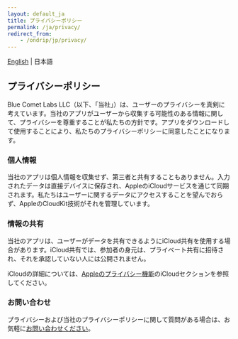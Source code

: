 ```yaml
---
layout: default_ja
title: プライバシーポリシー 
permalink: /ja/privacy/
redirect_from:
    - /ondrip/jp/privacy/
---
```


<div class="text-right">
    <a href="/privacy/">English</a> | 日本語
</div>

## プライバシーポリシー

Blue Comet Labs LLC（以下、「当社」）は、ユーザーのプライバシーを真剣に考えています。当社のアプリがユーザーから収集する可能性のある情報に関して、プライバシーを尊重することが私たちの方針です。アプリをダウンロードして使用することにより、私たちのプライバシーポリシーに同意したことになります。

### 個人情報

当社のアプリは個人情報を収集せず、第三者と共有することもありません。入力されたデータは直接デバイスに保存され、AppleのiCloudサービスを通じて同期されます。私たちはユーザーに関するデータにアクセスすることを望んでおらず、AppleのCloudKit技術がそれを管理しています。

### 情報の共有

当社のアプリは、ユーザーがデータを共有できるようにiCloud共有を使用する場合があります。iCloud共有では、参加者の身元は、プライベート共有に招待され、それを承認していない人には公開されません。

iCloudの詳細については、[Appleのプライバシー機能](https://www.apple.com/privacy/features/)のiCloudセクションを参照してください。

### お問い合わせ

プライバシーおよび当社のプライバシーポリシーに関して質問がある場合は、お気軽に<a href="mailto:contact@bluecometlabs.com">お問い合わせください</a>。
